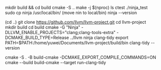 mkdir build && cd build
cmake -S ..
make -j $(nproc)
ls
ctest
./ninja_test 
sudo cp ninja /usr/local/bin/ (move nin to local/bin)
ninja --version

(cd ..)
git clone https://github.com/llvm/llvm-project.git
cd llvm-project
mkdir build
cd build
cmake -G "Ninja" -DLLVM_ENABLE_PROJECTS="clang;clang-tools-extra" -DCMAKE_BUILD_TYPE=Release ../llvm
ninja clang-tidy
export PATH=$PATH:/home/yuwei/Documents/llvm-project/build/bin
clang-tidy --version


cmake -S . -B build-cmake -DCMAKE_EXPORT_COMPILE_COMMANDS=ON
cmake --build build-cmake --target run-clang-tidy



